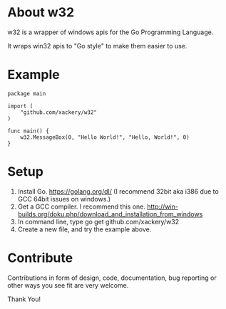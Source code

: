 About w32
==========

w32 is a wrapper of windows apis for the Go Programming Language.

It wraps win32 apis to "Go style" to make them easier to use.

Example
=====
```
package main

import (
	"github.com/xackery/w32"
)

func main() {
	w32.MessageBox(0, "Hello World!", "Hello, World!", 0)
}
```

Setup
=====

1. Install Go. https://golang.org/dl/ (I recommend 32bit aka i386 due to GCC 64bit issues on windows.)
2. Get a GCC compiler. I recommend this one. http://win-builds.org/doku.php/download_and_installation_from_windows
3. In command line, type go get github.com/xackery/w32
4. Create a new file, and try the example above.

Contribute
==========

Contributions in form of design, code, documentation, bug reporting or other
ways you see fit are very welcome.

Thank You!
